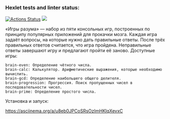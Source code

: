 ### Hexlet tests and linter status:
[![Actions Status](https://github.com/Bloody-Mary/python-project-49/workflows/hexlet-check/badge.svg)](https://github.com/Bloody-Mary/python-project-49/actions) <a href="https://codeclimate.com/github/Bloody-Mary/python-project-49/maintainability"><img src="https://api.codeclimate.com/v1/badges/a914593d6da54dce821d/maintainability" /></a>

«Игры разума» — набор из пяти консольных игр, построенных по принципу популярных приложений для прокачки мозга. Каждая игра задаёт вопросы, на которые нужно дать правильные ответы. После трёх правильных ответов считается, что игра пройдена. Неправильные ответы завершают игру и предлагают пройти её заново. Доступные игры:

    brain-even: Определение чётного числа.    
    brain-calc: Калькулятор. Арифметические выражения, которые необходимо вычислить.
    brain-gcd: Определение наибольшего общего делителя.
    brain-progression: Прогрессия. Поиск пропущенных чисел в последовательности чисел.
    brain-prime: Определение простого числа.

Установка и запуск:

https://asciinema.org/a/u8eb0JPCoSRsOzImHKlqXevxC
